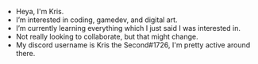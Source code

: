 - Heya, I'm Kris.
- I’m interested in coding, gamedev, and digital art.
- I’m currently learning everything which I just said I was interested in.
- Not really looking to collaborate, but that might change.
- My discord username is Kris the Second#1726, I'm pretty active around there.

<!---
Kritzb278/Kritzb278 is a ✨ special ✨ repository because its `README.md` (this file) appears on your GitHub profile.
You can click the Preview link to take a look at your changes.
--->
